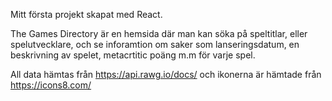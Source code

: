 Mitt första projekt skapat med React.

The Games Directory är en hemsida där man kan söka på speltitlar, eller spelutvecklare, och se inforamtion om saker som lanseringsdatum, en beskrivning av spelet, metacrtitic poäng m.m för varje spel.

All data hämtas från https://api.rawg.io/docs/ och ikonerna är hämtade från https://icons8.com/

